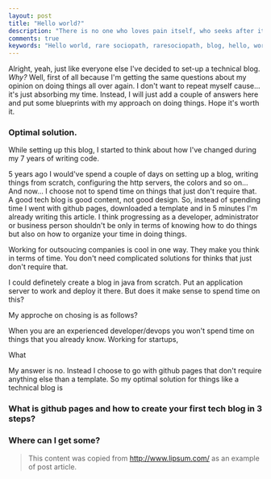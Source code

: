 ```yaml
---
layout: post
title: "Hello world?"
description: "There is no one who loves pain itself, who seeks after it and wants to have it, simply because it is pain.."
comments: true
keywords: "Hello world, rare sociopath, raresociopath, blog, hello, world, article"
---
```


Alright, yeah, just like everyone else I've decided to set-up a technical blog.
*Why?* Well, first of all because I'm getting the same questions about my opinion on doing things all over again.
I don't want to repeat myself cause... it's just absorbing my time. Instead, I will just add a couple of answers here and 
put some blueprints with my approach on doing things. Hope it's worth it.


### Optimal solution.

While setting up this blog, I started to think about how I've changed during my 7 years of writing code.

5 years ago I would've spend a couple of days on setting up a blog, writing things from scratch, 
configuring the http servers, the colors and so on... 
And now... I choose not to spend time on things that just don't require that.
A good tech blog is good content, not good design. So, instead of spending time I went with github pages,
downloaded a template and in 5 minutes I'm already writing this article.
I think progressing as a developer, administrator or business person shouldn't be only in terms of 
knowing how to do things but also on how to organize your time in doing things.


Working for outsoucing companies is cool in one way. They make you think in terms of time.
You don't need complicated solutions for thinks that just don't require that.

I could definetely create a blog in java from scratch. Put an application server to work and deploy it there.
But does it make sense to spend time on this?

My approche on chosing is as follows?

When you are an experienced developer/devops you won't spend time on things that you already know.
Working for startups,

What 

My answer is no. Instead I choose to go with github pages that don't require anything else than a template.
So my optimal solution for things like a technical blog is 

### What is github pages and how to create your first tech blog in 3 steps?



### Where can I get some?

> This content was copied from http://www.lipsum.com/ as an example of post article.
